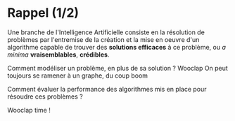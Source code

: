 # Rappel (1/2)

Une branche de l'Intelligence Artificielle consiste en la résolution de problèmes par l'entremise de la création et la mise en oeuvre d'un algorithme capable de trouver des **solutions efficaces** à ce problème, ou *a minima* **vraisemblables**, **crédibles**.

Comment modéliser un problème, en plus de sa solution ? Wooclap
On peut toujours se ramener à un graphe, du coup boom

Comment évaluer la performance des algorithmes mis en place pour résoudre ces problèmes ?

Wooclap time !